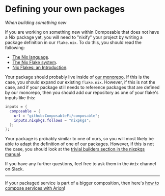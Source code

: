 # Defining your own packages

*When building something new*

If you are working on something new within Composable that does not have a Nix package yet, you will need to "nixify" your project by writing a package definition in our `flake.nix`. To do this, you should read the following:

- [The Nix language](https://nixos.wiki/wiki/Overview_of_the_Nix_Language).
- [The Nix Flake system](https://nixos.wiki/wiki/Flakes).
- [Nix Flakes: an Introduction](https://xeiaso.net/blog/nix-flakes-1-2022-02-21).

Your package should probably live inside of [our monorepo](https://github.com/ComposableFi/composable). If this is the case, you should expand our existing `flake.nix`. However, if this is not the case, and if your package still needs to reference packages that are defined by our monorepo, then you should add our repository as one of your flake's inputs like this:


```nix
inputs = {
  composable = {
    url = "github:ComposableFi/composable";
    inputs.nixpkgs.follows = "nixpkgs";
  };
};
```

Your package is probably similar to one of ours, so you will most likely be able to adapt the definition of one of our packages. However, if this is not the case, you should look at the [trivial builders section in the nixpkgs manual](https://nixos.org/manual/nixpkgs/stable/#chap-trivial-builders).

If you have any further questions, feel free to ask them in the `#nix` channel on Slack.

---

If your packaged service is part of a bigger composition, then here's [how to compose services with Arion](./composing-services-with-arion)!
